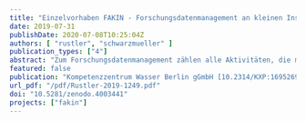 ```yaml
---
title: "Einzelvorhaben FAKIN - Forschungsdatenmanagement an kleinen Instituten: Schlussbericht"
date: 2019-07-31
publishDate: 2020-07-08T10:25:04Z
authors: [ "rustler", "schwarzmueller" ]
publication_types: ["4"]
abstract: "Zum Forschungsdatenmanagement zählen alle Aktivitäten, die mit der Aufbereitung, Speicherung, Archivierung und Veröffentlichung von Forschungsdaten verbunden sind. Die Bedeutung des Forschungsdatenmanagements ist in den vergangenen Jahren immens gestiegen. Grund dafür sind die großen Datenmengen, die im Zuge der Digitalisierung und Automatisierung von Prozessen anfallen und neue Herausforderungen an deren Verwaltung und Verarbeitung stellen, die mit den bisherigen Werkzeugen schwer bewältigt werden können. Dies gilt auch für Daten in der Wasserforschung. Der nachhaltige Zugang zu Forschungsdaten und die Erstellung von Datenmanagementplänen werden zunehmend von Forschungsförderern verlangt. Am Kompetenzzentrum Wasser Berlin gGmbH (KWB) werden im Rahmen von Forschungsprojekten eine Vielzahl von Daten verarbeitet, die entweder selbst erhoben oder von Projektpartnern zur Verfügung gestellt werden. Dazu zählen Messdaten, Metadaten, Fotos/Videos, Bestands- und Zustandsdaten und verarbeitete Daten (z.B. Zeitreihen, aggregierte Werte, Ergebnisse aus Computersimulationen). Um solche Daten nachhaltig nutzbar zu machen, zu verwalten und zu verarbeiten, sind standardisierte Prozesse, Werkzeuge und Methoden zu entwickeln, die eine projektübergreifende Reproduzierbarkeit der Ergebnisse gewährleisten. Ziel des Projektes FAKIN (Forschungsdatenmanagement an kleinen Instituten) war es, ein solches Forschungsdatenmanagement (FDM) für das KWB in Zusammenarbeit mit den Projektwissenschaftlern zu erarbeiten und unternehmensweit zu etablieren. Damit sollte das Vorhaben als übertragbares Fallbeispiel für das FDM an kleinen, aber stark vernetzten außeruniversitären Forschungsinstituten dienen."
featured: false
publication: "Kompetenzzentrum Wasser Berlin gGmbH [10.2314/KXP:1695269098](https://doi.org/10.2314/KXP:1695269098)"
url_pdf: "/pdf/Rustler-2019-1249.pdf"
doi: "10.5281/zenodo.4003441"
projects: ["fakin"]
---
```


